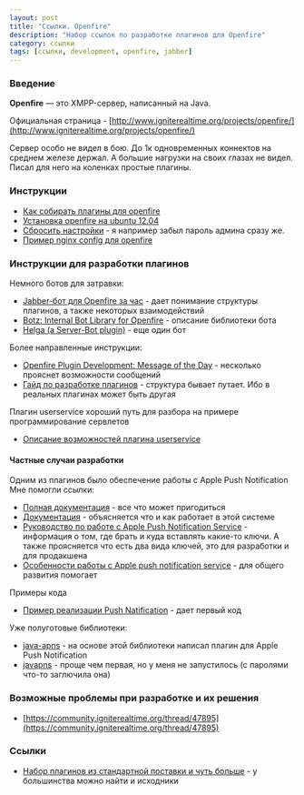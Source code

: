 ```yaml
---
layout: post
title: "Ссылки. Openfire"
description: "Набор ссылок по разработке плагинов для Openfire"
category: ссылки 
tags: [ссылки, development, openfire, jabber]
---
```



<!--more-->

### Введение

**Openfire** — это XMPP-сервер, написанный на Java. 

Официальная страница - [http://www.igniterealtime.org/projects/openfire/](http://www.igniterealtime.org/projects/openfire/)

Сервер особо не видел в бою. До 1к одновременных коннектов на среднем железе держал. А большие нагрузки на своих глазах не видел.
Писал для него на коленках простые плагины. 


### Инструкции

* [Как собирать плагины для openfire](https://community.igniterealtime.org/docs/DOC-1200)
* [Установка openfire на ubuntu 12.04](http://www.thefanclub.co.za/how-to/how-setup-instant-messaging-server-using-openfire-ubuntu-1204)
* [Сбросить настройки](http://serverfault.com/questions/365258/how-to-reset-openfire-data) - я например забыл пароль админа сразу же.
* [Пример nginx config для openfire](https://raw.githubusercontent.com/arthurfurlan/nginx-config-templates/master/openfire.conf)


### Инструкции для разработки плагинов

Немного ботов для затравки:

* [Jabber-бот для Openfire за час](http://habrahabr.ru/post/52523/) - дает понимание структуры плагинов, а также некоторых взаимодействий
* [Botz: Internal Bot Library for Openfire](https://community.igniterealtime.org/docs/DOC-1130) - описание библиотеки бота
* [Helga (a Server-Bot plugin)](https://community.igniterealtime.org/docs/DOC-1080) - еще один бот

Более направленные инструкции:

* [Openfire Plugin Development: Message of the Day](http://www.igniterealtime.org/support/articles/motd_plugin.jsp) - несколько прояснет возможности сообщений
* [Гайд по разработке плагинов](http://www.igniterealtime.org/builds/openfire/docs/latest/documentation/plugin-dev-guide.html) - структура бывает путает. Ибо в реальных плагинах может быть другая

Плагин userservice хороший путь для разбора на примере программирование сервлетов

* [Описание возможностей плагина userservice](http://www.igniterealtime.org/projects/openfire/plugins/userservice/readme.html)

#### Частные случаи разработки

Одним из плагинов было обеспечение работы с Apple Push Notification
Мне помогли ссылки:  

* [Полная документация](http://www.igniterealtime.org/projects/openfire/documentation.jsp) - все что может пригодиться
* [Документация](https://developer.apple.com/library/ios/documentation/iphone/conceptual/iphoneosprogrammingguide/ManagingYourApplicationsFlow/ManagingYourApplicationsFlow.html) - объясняется что и как работает в этой системе
* [Руководство по работе с Apple Push Notification Service](http://habrahabr.ru/company/ruswizards/blog/156811/) - информация о том, где брать и куда вставлять какие-то ключи. А также проясняется что есть два вида ключей, это для разработки и для продакшена
* [Особенности работы с Apple push notification service](http://habrahabr.ru/post/157481/) - для общего развития помогает


Примеры кода

* [Пример реализации Push Natification](http://www.aayug.com/2013/08/push-notification-for-ios-and-android.html) - дает первый код



Уже полуготовые библиотеки:

* [java-apns](https://github.com/notnoop/java-apns) - на основе этой библиотеки написал плагин для Apple Push Notification
* [javapns](https://code.google.com/p/javapns/) - проще чем первая, но у меня не запустилось (с паролями что-то заглючила она)

### Возможные проблемы при разработке и их решения

* [https://community.igniterealtime.org/thread/47895](https://community.igniterealtime.org/thread/47895)


### Ссылки
* [Набор плагинов из стандартной поставки и чуть больше](http://www.igniterealtime.org/projects/openfire/plugins.jsp) - у большинства можно найти и исходники